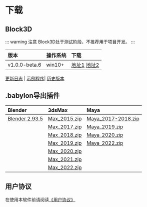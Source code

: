 # 下载

## Block3D

::: warning 注意
Block3D处于测试阶段，不推荐用于项目开发。
:::

|版本         |操作系统|下载                 |
|:------------|:-------|:--------------------|
|v1.0.0-beta.6|win10+  |[地址1][1] [地址2][2]|

[1]:https://github.com/zjbcool/block3d/releases/download/v1.0.0-beta.6/block3d-v1.0.0-beta.6.zip
[2]:https://cdn.zjbku.com/download/block3d-v1.0.0-beta.6.zip

[更新日志][changelog] | [示例程序][examples]| [历史版本][releases]

[changelog]:./changelog.md
[examples]:https://github.com/zjbcool/block3d-examples
[releases]:https://github.com/zjbcool/block3d/releases

## .babylon导出插件

|Blender                         |3dsMax                      |Maya                                    |
|:-------------------------------|:---------------------------|:---------------------------------------|
|[Blender 2.93.5][Blender-2.93.5]|[Max_2015.zip][Max_2015.zip]|[Maya_2017-2018.zip][Maya_2017-2018.zip]|
|                                |[Max_2017.zip][Max_2017.zip]|[Maya_2019.zip][Maya_2019.zip]          |
|                                |[Max_2018.zip][Max_2018.zip]|[Maya_2020.zip][Maya_2020.zip]          |
|                                |[Max_2019.zip][Max_2019.zip]|[Maya_2022.zip][Maya_2022.zip]          |
|                                |[Max_2020.zip][Max_2020.zip]|                                        |
|                                |[Max_2021.zip][Max_2021.zip]|                                        |
|                                |[Max_2022.zip][Max_2022.zip]|                                        |


[Blender-2.93.5]:https://github.com/BabylonJS/BlenderExporter

[Max_2015.zip]:https://github.com/BabylonJS/Exporters/releases/download/Release20220401.2/Max_2015.zip
[Max_2017.zip]:https://github.com/BabylonJS/Exporters/releases/download/Release20220401.2/Max_2017.zip
[Max_2018.zip]:https://github.com/BabylonJS/Exporters/releases/download/Release20220401.2/Max_2018.zip
[Max_2019.zip]:https://github.com/BabylonJS/Exporters/releases/download/Release20220401.2/Max_2019.zip
[Max_2020.zip]:https://github.com/BabylonJS/Exporters/releases/download/Release20220401.2/Max_2020.zip
[Max_2021.zip]:https://github.com/BabylonJS/Exporters/releases/download/Release20220401.2/Max_2021.zip
[Max_2022.zip]:https://github.com/BabylonJS/Exporters/releases/download/Release20220401.2/Max_2022.zip

[Maya_2017-2018.zip]:https://github.com/BabylonJS/Exporters/releases/download/Release20220401.2/Maya_2017-2018.zip
[Maya_2019.zip]:https://github.com/BabylonJS/Exporters/releases/download/Release20220401.2/Maya_2019.zip
[Maya_2020.zip]:https://github.com/BabylonJS/Exporters/releases/download/Release20220401.2/Maya_2020.zip
[Maya_2022.zip]:https://github.com/BabylonJS/Exporters/releases/download/Release20220401.2/Maya_2022.zip

## 用户协议

在使用本软件前请阅读[《用户协议》](./license.md)